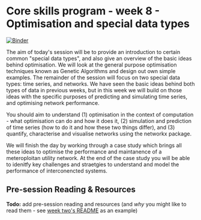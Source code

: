 # Core skills program - week 8 - Optimisation and special data types

[![Binder](https://mybinder.org/badge.svg)](https://mybinder.org/v2/gh/core-skills/08-time-network-analysis.git/master)

The aim of today's session will be to provide an introduction to certain common "special data types", and also give an overview of the basic ideas behind optimisation. We will look at the general purpose optimisation techniques known as Genetic Algorithms and design out own simple examples. The remainder of the session will focus on two special data types: time series, and networks. We have seen the basic ideas behind both types of data in previous weeks, but in this week we will build on those ideas with the specific purposes of predicting and simulating time series, and optimising network performance.

You should aim to understand (1) optimisation in the context of computation - what optimisation can do and how it does it, (2) simulation and prediction of time series (how to do it and how these two things differ), and (3) quantify, characterise and visualise networks using the networkx package. 

We will finish the day by working through a case study which brings all these ideas to optimise the performance and maintanence of a meteroploitan utility network. At the end of the case study you will be able to idenitfy key challenges and straetgies to understand and model the performance of interconencted systems.

## Pre-session Reading & Resources

**Todo:** add pre-session reading and resources (and _why_ you might like to read them - see [week two's README](https://github.com/core-skills/02-getting-to-know-the-tools/blob/master/README.md) as an example)
